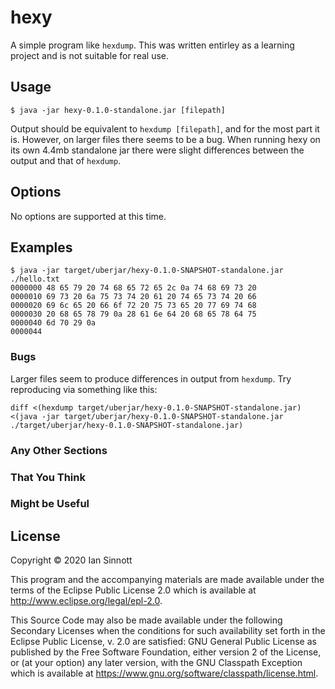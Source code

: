 # hexy

A simple program like `hexdump`. This was written entirley as a learning project and is not suitable for real use.

## Usage

```
$ java -jar hexy-0.1.0-standalone.jar [filepath]
```

Output should be equivalent to `hexdump [filepath]`, and for the most part it is. However, on larger files there seems to be a bug. When running hexy on its own 4.4mb standalone jar there were slight differences between the output and that of `hexdump`.

## Options

No options are supported at this time.

## Examples

```
$ java -jar target/uberjar/hexy-0.1.0-SNAPSHOT-standalone.jar ./hello.txt
0000000 48 65 79 20 74 68 65 72 65 2c 0a 74 68 69 73 20
0000010 69 73 20 6a 75 73 74 20 61 20 74 65 73 74 20 66
0000020 69 6c 65 20 66 6f 72 20 75 73 65 20 77 69 74 68
0000030 20 68 65 78 79 0a 28 61 6e 64 20 68 65 78 64 75
0000040 6d 70 29 0a
0000044
```

### Bugs

Larger files seem to produce differences in output from `hexdump`. Try reproducing via something like this:

```
diff <(hexdump target/uberjar/hexy-0.1.0-SNAPSHOT-standalone.jar) <(java -jar target/uberjar/hexy-0.1.0-SNAPSHOT-standalone.jar ./target/uberjar/hexy-0.1.0-SNAPSHOT-standalone.jar)
```

### Any Other Sections
### That You Think
### Might be Useful

## License

Copyright © 2020 Ian Sinnott

This program and the accompanying materials are made available under the
terms of the Eclipse Public License 2.0 which is available at
http://www.eclipse.org/legal/epl-2.0.

This Source Code may also be made available under the following Secondary
Licenses when the conditions for such availability set forth in the Eclipse
Public License, v. 2.0 are satisfied: GNU General Public License as published by
the Free Software Foundation, either version 2 of the License, or (at your
option) any later version, with the GNU Classpath Exception which is available
at https://www.gnu.org/software/classpath/license.html.
